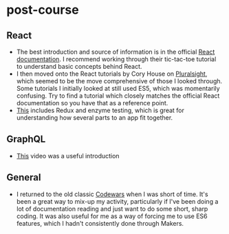# post-course

## React

* The best introduction and source of information is in the official [React documentation](https://reactjs.org/). I recommend working through their tic-tac-toe tutorial to understand basic concepts behind React.
* I then moved onto the React tutorials by Cory House on [Pluralsight](https://app.pluralsight.com/library/), which seemed to be the move comprehensive of those I looked through. Some tutorials I initially looked at still used ES5, which was momentarily confusing. Try to find a tutorial which closely matches the official React documentation so you have that as a reference point.
* [This](https://app.pluralsight.com/library/courses/react-redux-react-router-es6/table-of-contents) includes Redux and enzyme testing, which is great for understanding how several parts to an app fit together.

## GraphQL

* [This](https://www.youtube.com/watch?v=lAJWHHUz8_8&t=1268s) video was a useful introduction

## General

* I returned to the old classic [Codewars](www.codewars.com) when I was short of time. It's been a great way to mix-up my activity, particularly if I've been doing a lot of documentation reading and just want to do some short, sharp coding. It was also useful for me as a way of forcing me to use ES6 features, which I hadn't consistently done through Makers.

